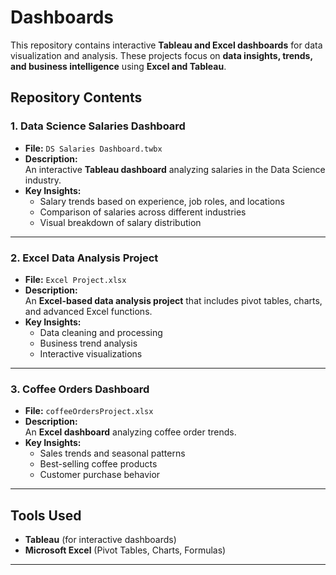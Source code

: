 # Dashboards  

This repository contains interactive **Tableau and Excel dashboards** for data visualization and analysis. These projects focus on **data insights, trends, and business intelligence** using **Excel and Tableau**.

## Repository Contents  

### 1. Data Science Salaries Dashboard  
- **File:** `DS Salaries Dashboard.twbx`  
- **Description:**  
  An interactive **Tableau dashboard** analyzing salaries in the Data Science industry.  
- **Key Insights:**  
  - Salary trends based on experience, job roles, and locations  
  - Comparison of salaries across different industries  
  - Visual breakdown of salary distribution  

---

### 2. Excel Data Analysis Project  
- **File:** `Excel Project.xlsx`  
- **Description:**  
  An **Excel-based data analysis project** that includes pivot tables, charts, and advanced Excel functions.  
- **Key Insights:**  
  - Data cleaning and processing  
  - Business trend analysis  
  - Interactive visualizations  

---

### 3. Coffee Orders Dashboard  
- **File:** `coffeeOrdersProject.xlsx`  
- **Description:**  
  An **Excel dashboard** analyzing coffee order trends.  
- **Key Insights:**  
  - Sales trends and seasonal patterns  
  - Best-selling coffee products  
  - Customer purchase behavior  

---

## Tools Used  
- **Tableau** (for interactive dashboards)  
- **Microsoft Excel** (Pivot Tables, Charts, Formulas)  

---

